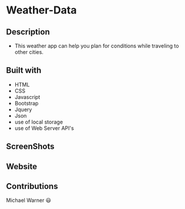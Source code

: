 # Weather-Data

## Description

- This weather app can help you plan for conditions while traveling to other cities.

## Built with

- HTML
- CSS
- Javascript
- Bootstrap
- Jquery
- Json
- use of local storage
- use of Web Server API's

## ScreenShots

## Website

## Contributions

Michael Warner :smiley:
